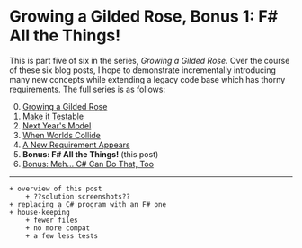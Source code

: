 Growing a Gilded Rose, Bonus 1: F# All the Things!
===

This is part five of six in the series, _Growing a Gilded Rose_. Over the
course of these six blog posts, I hope to demonstrate incrementally
introducing many new concepts while extending a legacy code base which has
thorny requirements. The full series is as follows:

0. [Growing a Gilded Rose][0]
1. [Make it Testable][1]
1. [Next Year's Model][2]
1. [When Worlds Collide][3]
1. [A New Requirement Appears][4]
1. **Bonus: F# All the Things!**  (this post)
1. [Bonus: Meh... C# Can Do That, Too][6]

---

```
+ overview of this post
    + ??solution screenshots??
+ replacing a C# program with an F# one
+ house-keeping
    + fewer files
    + no more compat
    + a few less tests
```


[0]: https://paul.blasuc.ci/posts/grow-a-rose.html
[1]: https://paul.blasuc.ci/posts/rose-1-testable.html
[2]: https://paul.blasuc.ci/posts/rose-2-model-fs.html
[3]: https://paul.blasuc.ci/posts/rose-3-coalesce.html
[4]: https://paul.blasuc.ci/posts/rose-4-extended.html
[5]: https://paul.blasuc.ci/posts/rose-5-fs-alone.html
[6]: https://paul.blasuc.ci/posts/rose-6-model-cs.html
[7]: https://github.com/pblasucci/GrowningGildedRose
